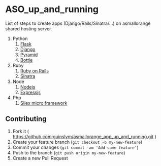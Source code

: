 # ASO_up_and_running
List of steps to create apps (Django/Rails/Sinatra/...) on asmallorange shared hosting server.


1. Python
	1. [Flask](http://flask.pocoo.org/)
	2. [Django](https://www.djangoproject.com/)
	3. [Pyramid](http://www.pylonsproject.org/)
	4. [Bottle](http://bottlepy.org/docs/dev/index.html)
2. Ruby
	1. [Ruby on Rails](http://rubyonrails.org/)
	2. [Sinatra](http://www.sinatrarb.com/)
3. Node
	1. [Nodejs](https://nodejs.org/en/)
	2. [Expressjs](http://expressjs.com/)
4. Php
	1. [Silex micro framework](http://silex.sensiolabs.org/)

## Contributing

1. Fork it ( https://github.com:guinslym/asmallorange_app_up_and_running.git )
2. Create your feature branch (`git checkout -b my-new-feature`)
3. Commit your changes (`git commit -am 'Add some feature'`)
4. Push to the branch (`git push origin my-new-feature`)
5. Create a new Pull Request

